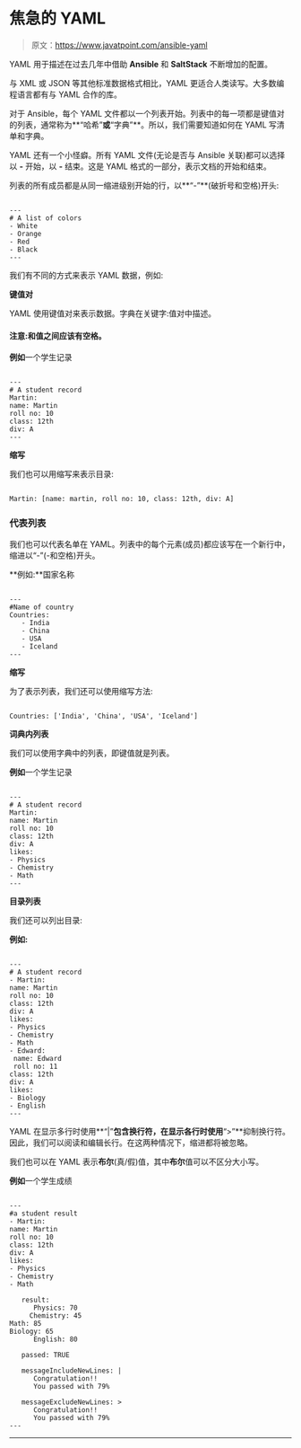 # 焦急的 YAML

> 原文：<https://www.javatpoint.com/ansible-yaml>

YAML 用于描述在过去几年中借助 **Ansible** 和 **SaltStack** 不断增加的配置。

与 XML 或 JSON 等其他标准数据格式相比，YAML 更适合人类读写。大多数编程语言都有与 YAML 合作的库。

对于 Ansible，每个 YAML 文件都以一个列表开始。列表中的每一项都是键值对的列表，通常称为**“哈希”**或**“字典”**。所以，我们需要知道如何在 YAML 写清单和字典。

YAML 还有一个小怪癖。所有 YAML 文件(无论是否与 Ansible 关联)都可以选择以 **-** 开始，以 **-** 结束。这是 YAML 格式的一部分，表示文档的开始和结束。

列表的所有成员都是从同一缩进级别开始的行，以**“-”**(破折号和空格)开头:

```

---
# A list of colors
- White
- Orange
- Red
- Black
---

```

我们有不同的方式来表示 YAML 数据，例如:

**键值对**

YAML 使用键值对来表示数据。字典在关键字:值对中描述。

#### 注意:和值之间应该有空格。

**例如**一个学生记录

```

---
# A student record
Martin:
name: Martin 
roll no: 10
class: 12th
div: A
---

```

**缩写**

我们也可以用缩写来表示目录:

```

Martin: [name: martin, roll no: 10, class: 12th, div: A] 

```

### 代表列表

我们也可以代表名单在 YAML。列表中的每个元素(成员)都应该写在一个新行中，缩进以“-”(-和空格)开头。

**例如:**国家名称

```

---
#Name of country 
Countries:  
   - India 
   - China 
   - USA
   - Iceland 
---

```

**缩写**

为了表示列表，我们还可以使用缩写方法:

```

Countries: ['India', 'China', 'USA', 'Iceland']

```

**词典内列表**

我们可以使用字典中的列表，即键值就是列表。

**例如**一个学生记录

```

---
# A student record
Martin:
name: Martin 
roll no: 10
class: 12th
div: A
likes:
- Physics 
- Chemistry
- Math 
---

```

**目录列表**

我们还可以列出目录:

**例如:**

```

---
# A student record
- Martin:
name: Martin 
roll no: 10
class: 12th
div: A
likes:
- Physics 
- Chemistry
- Math 
- Edward:
 name: Edward
 roll no: 11
class: 12th
div: A
likes: 
- Biology 
- English 
---

```

YAML 在显示多行时使用**“|”**包含换行符，在显示各行时使用**“>”**抑制换行符。因此，我们可以阅读和编辑长行。在这两种情况下，缩进都将被忽略。

我们也可以在 YAML 表示**布尔**(真/假)值，其中**布尔**值可以不区分大小写。

**例如**一个学生成绩

```

---  
#a student result 
- Martin:
name: Martin 
roll no: 10
class: 12th
div: A
likes:
- Physics 
- Chemistry
- Math 

   result: 
      Physics: 70 
     Chemistry: 45 
Math: 85
Biology: 65
      English: 80 

   passed: TRUE 

   messageIncludeNewLines: | 
      Congratulation!! 
      You passed with 79% 

   messageExcludeNewLines: > 
      Congratulation!! 
      You passed with 79% 
--- 

```

* * *